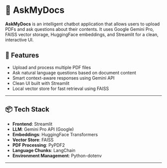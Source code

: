 # 📄 AskMyDocs

**AskMyDocs** is an intelligent chatbot application that allows users to upload PDFs and ask questions about their contents. It uses Google Gemini Pro, FAISS vector storage, HuggingFace embeddings, and Streamlit for a clean, interactive UI.

## 🚀 Features

- Upload and process multiple PDF files
- Ask natural language questions based on document content
- Smart context-aware responses using Gemini API
- Clean UI built with Streamlit
- Local vector store for fast retrieval using FAISS

---

## 📦 Tech Stack

- **Frontend**: Streamlit
- **LLM**: Gemini Pro API (Google)
- **Embeddings**: HuggingFace Transformers
- **Vector Store**: FAISS
- **PDF Processing**: PyPDF2
- **Language Chunks**: LangChain
- **Environment Management**: Python-dotenv

---


